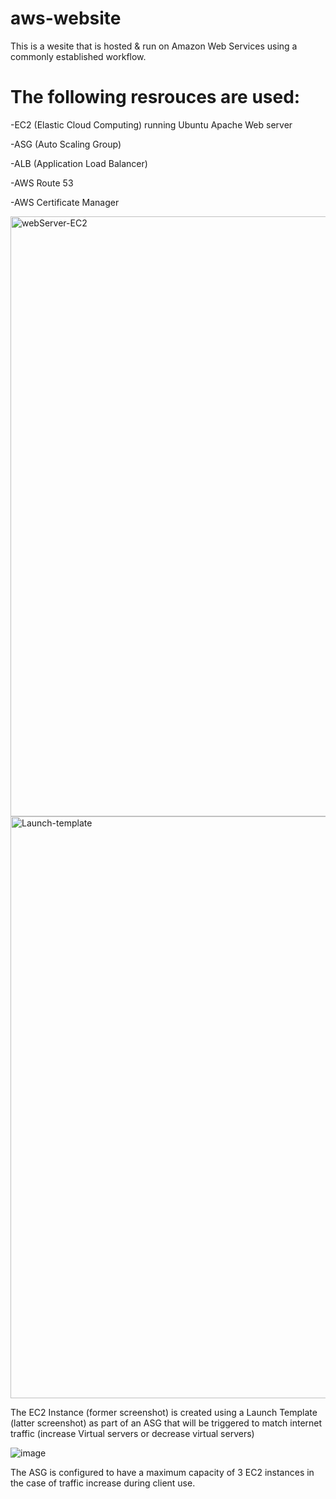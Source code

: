 # aws-website

This is a wesite that is hosted & run on Amazon Web Services using a commonly established workflow.

# The following resrouces are used:

-EC2 (Elastic Cloud Computing) running Ubuntu Apache Web server

-ASG (Auto Scaling Group)

-ALB (Application Load Balancer)

-AWS Route 53

-AWS Certificate Manager


<img width="960" alt="webServer-EC2" src="https://github.com/Semir-Devops/aws-website/assets/144611511/78daad46-766c-4bcf-bf65-46db926f4526">


<img width="931" alt="Launch-template" src="https://github.com/Semir-Devops/aws-website/assets/144611511/b1dec0ce-607e-4485-8ee2-c3677672fed2">

The EC2 Instance (former screenshot) is created using a Launch Template (latter screenshot) as part of an ASG that will be triggered to match internet traffic (increase Virtual servers or decrease virtual servers)

![image](https://github.com/Semir-Devops/aws-website/assets/144611511/16f7bc9e-a35a-458a-a7c9-bf6305a0b5d6)


The ASG is configured to have a maximum capacity of 3 EC2 instances in the case of traffic increase during client use.

